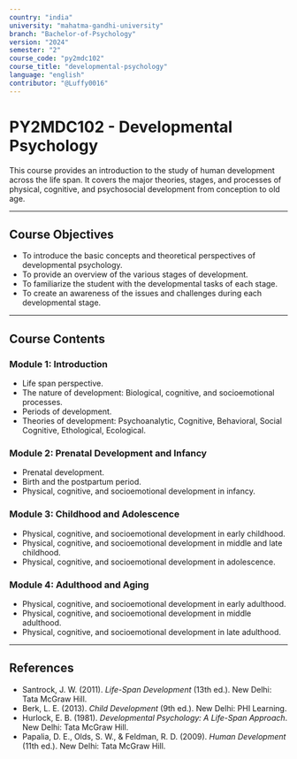 ```yaml
---
country: "india"
university: "mahatma-gandhi-university"
branch: "Bachelor-of-Psychology"
version: "2024"
semester: "2"
course_code: "py2mdc102"
course_title: "developmental-psychology"
language: "english"
contributor: "@Luffy0016"
---
```

# PY2MDC102 - Developmental Psychology

This course provides an introduction to the study of human development across the life span. It covers the major theories, stages, and processes of physical, cognitive, and psychosocial development from conception to old age.

---
## Course Objectives

* To introduce the basic concepts and theoretical perspectives of developmental psychology.
* To provide an overview of the various stages of development.
* To familiarize the student with the developmental tasks of each stage.
* To create an awareness of the issues and challenges during each developmental stage.

---
## Course Contents

### Module 1: Introduction  
* Life span perspective.
* The nature of development: Biological, cognitive, and socioemotional processes.
* Periods of development.
* Theories of development: Psychoanalytic, Cognitive, Behavioral, Social Cognitive, Ethological, Ecological.

### Module 2: Prenatal Development and Infancy  
* Prenatal development.
* Birth and the postpartum period.
* Physical, cognitive, and socioemotional development in infancy.

### Module 3: Childhood and Adolescence  
* Physical, cognitive, and socioemotional development in early childhood.
* Physical, cognitive, and socioemotional development in middle and late childhood.
* Physical, cognitive, and socioemotional development in adolescence.

### Module 4: Adulthood and Aging  
* Physical, cognitive, and socioemotional development in early adulthood.
* Physical, cognitive, and socioemotional development in middle adulthood.
* Physical, cognitive, and socioemotional development in late adulthood.

---
## References
* Santrock, J. W. (2011). *Life-Span Development* (13th ed.). New Delhi: Tata McGraw Hill.
* Berk, L. E. (2013). *Child Development* (9th ed.). New Delhi: PHI Learning.
* Hurlock, E. B. (1981). *Developmental Psychology: A Life-Span Approach*. New Delhi: Tata McGraw Hill.
* Papalia, D. E., Olds, S. W., & Feldman, R. D. (2009). *Human Development* (11th ed.). New Delhi: Tata McGraw Hill.